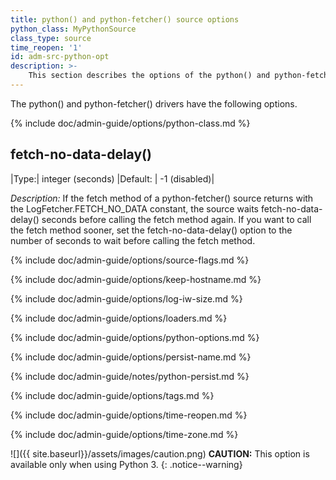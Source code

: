 ```yaml
---
title: python() and python-fetcher() source options
python_class: MyPythonSource
class_type: source
time_reopen: '1'
id: adm-src-python-opt
description: >-
	This section describes the options of the python() and python-fetcher() sources in {{ site.product.short_name }}.
---
```


The python() and python-fetcher() drivers have the following options.

{% include doc/admin-guide/options/python-class.md %}

## fetch-no-data-delay()

|Type:|      integer (seconds)
|Default:  | -1 (disabled)|

*Description:* If the fetch method of a python-fetcher() source returns
with the LogFetcher.FETCH_NO_DATA constant, the source waits
fetch-no-data-delay() seconds before calling the fetch method again. If
you want to call the fetch method sooner, set the fetch-no-data-delay()
option to the number of seconds to wait before calling the fetch method.

{% include doc/admin-guide/options/source-flags.md %}

{% include doc/admin-guide/options/keep-hostname.md %}

{% include doc/admin-guide/options/log-iw-size.md %}

{% include doc/admin-guide/options/loaders.md %}

{% include doc/admin-guide/options/python-options.md %}

{% include doc/admin-guide/options/persist-name.md %}

{% include doc/admin-guide/notes/python-persist.md %}

{% include doc/admin-guide/options/tags.md %}

{% include doc/admin-guide/options/time-reopen.md %}

{% include doc/admin-guide/options/time-zone.md %}

![]({{ site.baseurl}}/assets/images/caution.png) **CAUTION:**
This option is available only when using Python 3.
{: .notice--warning}
